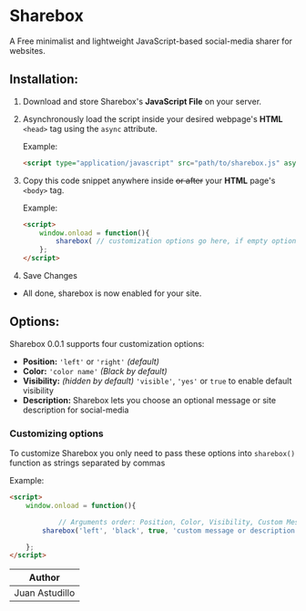 # Sharebox

A Free minimalist and lightweight JavaScript-based social-media sharer for websites.

## Installation:

1. Download and store Sharebox's **JavaScript File** on your server.
2. Asynchronously load the script inside your desired webpage's **HTML** `<head>` tag using the `async` attribute.

	Example:
	```html
	<script type="application/javascript" src="path/to/sharebox.js" async></script>
	```

3. Copy this code snippet anywhere inside ~~or after~~ your **HTML** page's ```<body>``` tag.

	Example:
	```html
	<script>
		window.onload = function(){
			sharebox( // customization options go here, if empty options are set to default);
		};
	</script>
	```
4. Save Changes
* All done, sharebox is now enabled for your site.

## Options:

Sharebox 0.0.1 supports four customization options:

* **Position:** `'left'` or `'right'` _(default)_
* **Color:** `'color name'` _(Black by default)_
* **Visibility:** _(hidden by default)_ `'visible'`, `'yes'` or `true` to enable default visibility
* **Description:** Sharebox lets you choose an optional message or site description for social-media

### Customizing options

To customize Sharebox you only need to pass these options into `sharebox()` function as strings separated by commas

Example:
```html
<script>
	window.onload = function(){

			// Arguments order: Position, Color, Visibility, Custom Message
		sharebox('left', 'black', true, 'custom message or description goes here (optional)');

	};
</script>
```

|Author        |
|--------------|
|Juan Astudillo|
